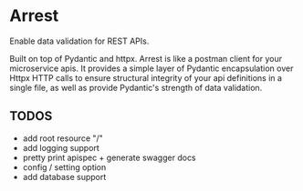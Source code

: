 # Arrest

Enable data validation for REST APIs.

Built on top of Pydantic and httpx.
Arrest is like a postman client for your microservice apis. It provides a simple layer of Pydantic encapsulation over Httpx HTTP calls to ensure structural integrity of your api definitions in a single file, as well as provide Pydantic's strength of data validation.

## TODOS

- add root resource "/"
- add logging support
- pretty print apispec + generate swagger docs
- config / setting option
- add database support